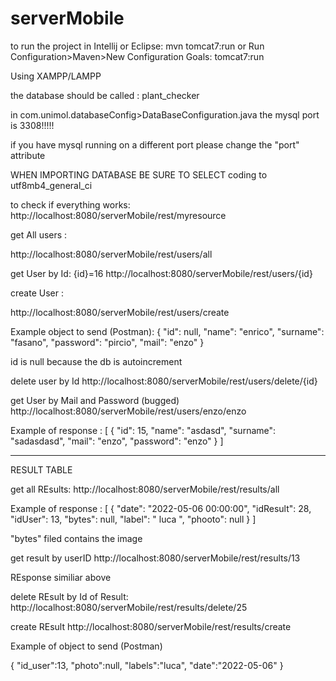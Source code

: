 # serverMobile

to run the project in Intellij or Eclipse:
mvn tomcat7:run 
or
Run Configuration>Maven>New Configuration
Goals: tomcat7:run

Using XAMPP/LAMPP

the database should be called : plant_checker

in com.unimol.databaseConfig>DataBaseConfiguration.java
the mysql port is 3308!!!!!

if you have mysql running on a different port please change the "port" attribute

WHEN IMPORTING DATABASE BE SURE TO SELECT coding to utf8mb4_general_ci

to check if everything works:
http://localhost:8080/serverMobile/rest/myresource

get All users :

http://localhost:8080/serverMobile/rest/users/all


get User by Id:
{id}=16
http://localhost:8080/serverMobile/rest/users/{id}


create User :

http://localhost:8080/serverMobile/rest/users/create

Example object to send (Postman):
{
    "id": null,
    "name": "enrico",
    "surname": "fasano",
    "password": "pircio",
    "mail": "enzo"
}

id is null because the db is autoincrement

delete user by Id
http://localhost:8080/serverMobile/rest/users/delete/{id}

get User by Mail and Password (bugged)
http://localhost:8080/serverMobile/rest/users/enzo/enzo

Example of response : 
[
    {
        "id": 15,
        "name": "asdasd",
        "surname": "sadasdasd",
        "mail": "enzo",
        "password": "enzo"
    }
]

------------------------------------------------------------------------------------------

RESULT TABLE

get all REsults:
http://localhost:8080/serverMobile/rest/results/all

Example of response :
[
{
        "date": "2022-05-06 00:00:00",
        "idResult": 28,
        "idUser": 13,
        "bytes": null,
        "label": " luca ",
        "phooto": null
    }
]

"bytes" filed contains the image


get result by userID
http://localhost:8080/serverMobile/rest/results/13

REsponse similiar above 


delete REsult by Id of Result:
http://localhost:8080/serverMobile/rest/results/delete/25


create REsult 
http://localhost:8080/serverMobile/rest/results/create

Example of object to send (Postman)

{
    "id_user":13,
    "photo":null,
    "labels":"luca",
    "date":"2022-05-06"
}










